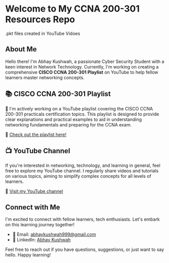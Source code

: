# Welcome to My CCNA 200-301 Resources Repo
.pkt files created in YouTube Vidoes
## About Me
Hello there! I'm Abhay Kushwah, a passionate Cyber Security Student with a keen interest in Network Technology. Currently, I'm working on creating a comprehensive **CISCO CCNA 200-301 Playlist** on YouTube to help fellow learners master networking concepts.

## 📚 CISCO CCNA 200-301 Playlist

🎥 I'm actively working on a YouTube playlist covering the CISCO CCNA 200-301 practicals certification topics. This playlist is designed to provide clear explanations and practical examples to aid in understanding networking fundamentals and preparing for the CCNA exam.

🔗 [Check out the playlist here!](https://www.youtube.com/playlist?list=PLmY7nCxt9pN_bAldER_90fQ3FdWAZq_ER)

## 📺 YouTube Channel

If you're interested in networking, technology, and learning in general, feel free to explore my YouTube channel. I regularly share videos and tutorials on various topics, aiming to simplify complex concepts for all levels of learners.

🔗 [Visit my YouTube channel](https://www.youtube.com/@abhaykushwah)

## Connect with Me

I'm excited to connect with fellow learners, tech enthusiasts. Let's embark on this learning journey together!

- 📧 Email: [abhaykushwah999@gmail.com](mailto:abhaykushwah999@gmail.com/)
- 💼 LinkedIn: [Abhay Kushwah](https://www.linkedin.com/in/AbhayKushwah/)

Feel free to reach out if you have questions, suggestions, or just want to say hello. Happy learning!

